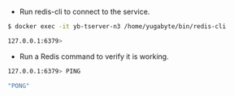 - Run redis-cli to connect to the service.

```sh
$ docker exec -it yb-tserver-n3 /home/yugabyte/bin/redis-cli
```
```sh
127.0.0.1:6379> 
```

- Run a Redis command to verify it is working.

```sh
127.0.0.1:6379> PING
```
```sh
"PONG"
```
